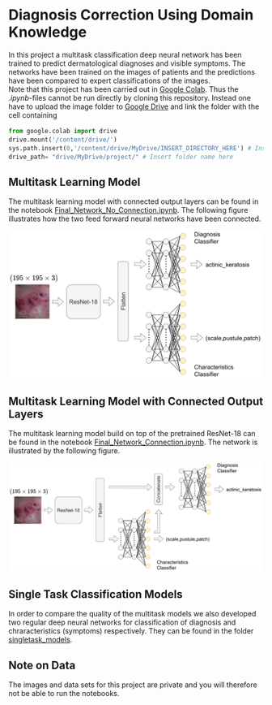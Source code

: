 # Diagnosis Correction Using Domain Knowledge
In this project a multitask classification deep neural network has been trained to predict dermatological diagnoses and visible symptoms. The networks have been trained on the images of patients and the predictions have been compared to expert classifications of the images.<br>
Note that this project has been carried out in <a href="https://colab.research.google.com/">Google Colab</a>. Thus the *.ipynb*-files cannot be run directly by cloning this repository. Instead one have to upload the image folder to <a href="https://drive.google.com/">Google Drive</a> and link the folder with the cell containing

```python
from google.colab import drive
drive.mount('/content/drive/')
sys.path.insert(0,'/content/drive/MyDrive/INSERT_DIRECTORY_HERE') # Insert folder name here
drive_path= "drive/MyDrive/project/" # Insert folder name here
```
## Multitask Learning Model
The multitask learning model with connected output layers can be found in the notebook <a href="https://github.com/AntonRydahl/multitask_learning/blob/main/Final_Network_No_Connection.ipynb">Final_Network_No_Connection.ipynb</a>. The following figure illustrates how the two feed forward neural networks have been connected.
<p align="center"><img src="https://github.com/AntonRydahl/multitask_learning/blob/main/figures/combined_classifier.png" alt="drawing" width="500"/></p>

## Multitask Learning Model with Connected Output Layers
The multitask learning model build on top of the pretrained ResNet-18 can be found in the notebook <a href="https://github.com/AntonRydahl/multitask_learning/blob/main/Final_Network_Connection.ipynb">Final_Network_Connection.ipynb</a>. The network is illustrated by the following figure.
<p align="center"><img src="https://github.com/AntonRydahl/multitask_learning/blob/main/figures/final_classifier.png" alt="drawing" width="500"/></p>

## Single Task Classification Models
In order to compare the quality of the multitask models we also developed two regular deep neural networks for classification of diagnosis and chraracteristics (symptoms) respectively. They can be found in the folder <a href="https://github.com/AntonRydahl/multitask_learning/tree/main/singletask_models">singletask_models</a>.

## Note on Data
The images and data sets for this project are private and you will therefore not be able to run the notebooks. 